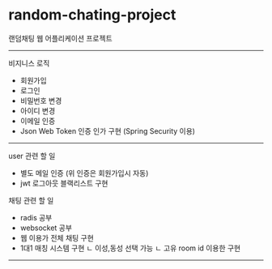 # random-chating-project
랜덤채팅 웹 어플리케이션 프로젝트

---

비지니스 로직
- 회원가입
- 로그인
- 비밀번호 변경
- 아이디 변경
- 이메일 인증
- Json Web Token 인증 인가 구현 (Spring Security 이용)

---

user 관련 할 일
- 별도 메일 인증 (위 인증은 회원가입시 자동)
- jwt 로그아웃 블랙리스트 구현

채팅 관련 할 일
- radis 공부
- websocket 공부
- 웹 이용가 전체 채팅 구현
- 1대1 매칭 시스템 구현 
ㄴ 이성,동성 선택 가능
ㄴ 고유 room id 이용한 구현

---